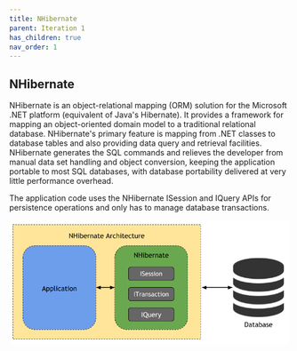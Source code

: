 ```yaml
---
title: NHibernate
parent: Iteration 1
has_children: true
nav_order: 1
---
```


## NHibernate
NHibernate is an object-relational mapping (ORM) solution for the Microsoft .NET platform (equivalent of Java's Hibernate). It provides a framework for mapping an object-oriented domain model to a traditional relational database. NHibernate's primary feature is mapping from .NET classes to database tables and also providing data query and retrieval facilities. NHibernate generates the SQL commands and relieves the developer from manual data set handling and object conversion, keeping the application portable to most SQL databases, with database portability delivered at very little performance overhead.

The application code uses the NHibernate ISession and IQuery APIs for persistence operations and only has to manage database transactions.

![NHibernate Architecture](../../images/final-assignment/NHibernateArchitecture.png)